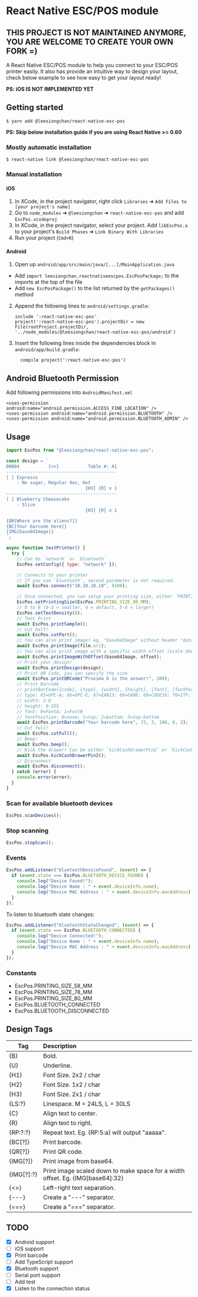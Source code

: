 # React Native ESC/POS module

## THIS PROJECT IS NOT MAINTAINED ANYMORE, YOU ARE WELCOME TO CREATE YOUR OWN FORK =)

A React Native ESC/POS module to help you connect to your ESC/POS printer easily.
It also has provide an intuitive way to design your layout, check below example to see how easy to get your layout ready!

**PS: iOS IS NOT IMPLEMENTED YET**

## Getting started

`$ yarn add @leesiongchan/react-native-esc-pos`

**PS: Skip below installation guide if you are using React Native >= 0.60**

### Mostly automatic installation

`$ react-native link @leesiongchan/react-native-esc-pos`

### Manual installation

#### iOS

1. In XCode, in the project navigator, right click `Libraries` ➜ `Add Files to [your project's name]`
2. Go to `node_modules` ➜ `@leesiongchan` ➜ `react-native-esc-pos` and add `EscPos.xcodeproj`
3. In XCode, in the project navigator, select your project. Add `libEscPos.a` to your project's `Build Phases` ➜ `Link Binary With Libraries`
4. Run your project (`Cmd+R`)

#### Android

1. Open up `android/app/src/main/java/[...]/MainApplication.java`

- Add `import leesiongchan.reactnativeescpos.EscPosPackage;` to the imports at the top of the file
- Add `new EscPosPackage()` to the list returned by the `getPackages()` method

2. Append the following lines to `android/settings.gradle`:
   ```
   include ':react-native-esc-pos'
   project(':react-native-esc-pos').projectDir = new File(rootProject.projectDir, 	'../node_modules/@leesiongchan/react-native-esc-pos/android')
   ```
3. Insert the following lines inside the dependencies block in `android/app/build.gradle`:
   ```
     compile project(':react-native-esc-pos')
   ```

## Android Bluetooth Permission

Add following permissions into `AndroidManifest.xml`

```
<uses-permission android:name="android.permission.ACCESS_FINE_LOCATION" />
<uses-permission android:name="android.permission.BLUETOOTH" />
<uses-permission android:name="android.permission.BLUETOOTH_ADMIN" />
```

## Usage

```javascript
import EscPos from "@leesiongchan/react-native-esc-pos";

const design = `
D0004           {<>}           Table #: A1
------------------------------------------
[ ] Espresso
    - No sugar, Regular 9oz, Hot
                              {H3} {R} x 1
------------------------------------------
[ ] Blueberry Cheesecake
    - Slice
                              {H3} {R} x 1

{QR[Where are the aliens?]}
{BC[Your barcode here]}
{IMG[base64Image]}
`;

async function testPrinter() {
  try {
    // Can be `network` or `bluetooth`
    EscPos.setConfig({ type: "network" });

    // Connects to your printer
    // If you use `bluetooth`, second parameter is not required.
    await EscPos.connect("10.10.10.10", 9100);

    // Once connected, you can setup your printing size, either `PRINTING_SIZE_58_MM`, `PRINTING_SIZE_76_MM` or `PRINTING_SIZE_80_MM`
    EscPos.setPrintingSize(EscPos.PRINTING_SIZE_80_MM);
    // 0 to 8 (0-3 = smaller, 4 = default, 5-8 = larger)
    EscPos.setTextDensity(8);
    // Test Print
    await EscPos.printSample();
    // Cut half!
    await EscPos.cutPart();
    // You can also print image! eg. "base64Image" without header "data:image/png;base64,"
    await EscPos.printImage(file.uri);
    // You can also print image with a specific width offset (scale down image by offset pixels)! eg. "base64Image"
    await EscPos.printImageWithOffset(base64Image, offset);
    // Print your design!
    await EscPos.printDesign(design);
    // Print QR Code, you can specify the size
    await EscPos.printQRCode("Proxima b is the answer!", 200);
    // Print Barcode
    // printBarCode({code}, {type}, {width}, {height}, {font}, {fontPosition})
    // type: 65=UPC-A; 66=UPC-E; 67=EAN13; 68=EAN8; 69=CODE39; 70=ITF; 71=CODABAR; 72=CODE93; 73=CODE128}
    // width: 2-6
    // height: 0-255
    // font: 0=FontA; 1=FontB
    // fontPosition: 0=none; 1=top; 2=bottom; 3=top-bottom
    await EscPos.printBarcode("Your barcode here", 73, 3, 100, 0, 2);
    // Cut full!
    await EscPos.cutFull();
    // Beep!
    await EscPos.beep();
    // Kick the drawer! Can be either `kickCashDrawerPin2` or `kickCashDrawerPin5`
    await EscPos.kickCashDrawerPin2();
    // Disconnect
    await EscPos.disconnect();
  } catch (error) {
    console.error(error);
  }
}
```

### Scan for available bluetooth devices

```javascript
EscPos.scanDevices();
```

### Stop scanning

```javascript
EscPos.stopScan();
```

### Events

```javascript
EscPos.addListener("bluetoothDeviceFound", (event) => {
  if (event.state === EscPos.BLUETOOTH_DEVICE_FOUND) {
    console.log("Device Found!");
    console.log("Device Name : " + event.deviceInfo.name);
    console.log("Device MAC Address : " + event.deviceInfo.macAddress);
  }
});
```

To listen to bluetooth state changes:

```javascript
EscPos.addListener("bluetoothStateChanged", (event) => {
  if (event.state === EscPos.BLUETOOTH_CONNECTED) {
    console.log("Device Connected!");
    console.log("Device Name : " + event.deviceInfo.name);
    console.log("Device MAC Address : " + event.deviceInfo.macAddress);
  }
});
```

### Constants

- EscPos.PRINTING_SIZE_58_MM
- EscPos.PRINTING_SIZE_78_MM
- EscPos.PRINTING_SIZE_80_MM
- EscPos.BLUETOOTH_CONNECTED
- EscPos.BLUETOOTH_DISCONNECTED

## Design Tags

| Tag        | Description                                                                    |
| ---------- | :----------------------------------------------------------------------------- |
| {B}        | Bold.                                                                          |
| {U}        | Underline.                                                                     |
| {H1}       | Font Size. 2x2 / char                                                          |
| {H2}       | Font Size. 1x2 / char                                                          |
| {H3}       | Font Size. 2x1 / char                                                          |
| {LS:?}     | Linespace. M = 24LS, L = 30LS                                                  |
| {C}        | Align text to center.                                                          |
| {R}        | Align text to right.                                                           |
| {RP:?:?}   | Repeat text. Eg. {RP:5:a} will output "aaaaa".                                 |
| {BC[?]}    | Print barcode.                                                                 |
| {QR[?]}    | Print QR code.                                                                 |
| {IMG[?]}   | Print image from base64.                                                       |
| {IMG[?]:?} | Print image scaled down to make space for a width offset. Eg. {IMG[base64]:32} |
| {<>}       | Left-right text separation.                                                    |
| {---}      | Create a "---" separator.                                                      |
| {===}      | Create a "===" separator.                                                      |

## TODO

- [x] Android support
- [ ] iOS support
- [x] Print barcode
- [ ] Add TypeScript support
- [x] Bluetooth support
- [ ] Serial port support
- [ ] Add test
- [x] Listen to the connection status
